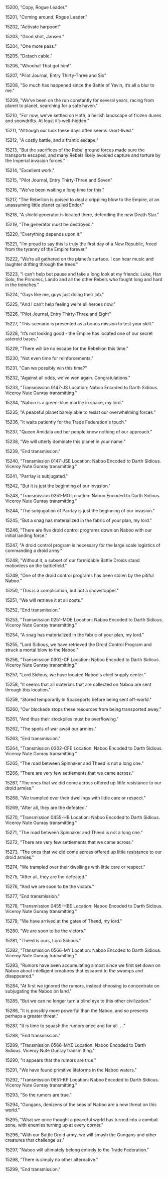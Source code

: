 ﻿15200, "Copy, Rogue Leader."

15201, "Coming around, Rogue Leader."

15202, "Activate harpoon!"

15203, "Good shot, Jansen."

15204, "One more pass."

15205, "Detach cable."

15206, "Whooha!  That got him!"

15207, "Pilot Journal, Entry Thirty-Three and Six"

15208, "So much has happened since the Battle of Yavin, it’s all a blur to me."

15209, "We’ve been on the run constantly for several years, racing from planet to planet, searching for a safe haven."

15210, "For now, we’ve settled on Hoth, a hellish landscape of frozen dunes and snowdrifts.  At least it’s well-hidden."

15211, "Although our luck these days often seems short-lived."

15212, "A costly battle, and a frantic escape."

15213, "But the sacrifices of the Rebel ground forces made sure the transports escaped, and many Rebels likely avoided capture and torture by the Imperial invasion forces."

15214, "Excellent work."

15215, "Pilot Journal, Entry Thirty-Three and Seven"

15216, "We’ve been waiting a long time for this."

15217, "The Rebellion is poised to deal a crippling blow to the Empire, at an unassuming little planet called Endor."

15218, "A shield generator is located there, defending the new Death Star."

15219, "The generator must be destroyed."

15220, "Everything depends upon it."

15221, "I’m proud to say this is truly the first day of a New Republic, freed from the tyranny of the Empire forever."

15222, "We’re all gathered on the planet’s surface.  I can hear music and laughter drifting through the trees."

15223, "I can’t help but pause and take a long look at my friends: Luke, Han Solo, the Princess, Lando and all the other Rebels who fought long and hard in the trenches."

15224, "Guys like me, guys just doing their job."

15225, "And I can’t help feeling we’re all heroes now."

15226, "Pilot Journal, Entry Thirty-Three and Eight"

15227, "This scenario is presented as a bonus mission to test your skill."

15228, "It’s not looking good - the Empire has located one of our secret asteroid bases."

15229, "There will be no escape for the Rebellion this time."

15230, "Not even time for reinforcements."

15231, "Can we possibly win this time?"

15232, "Against all odds, we’ve won again.  Congratulations."

15233, "Transmission 0147-JS  Location: Naboo  Encoded to Darth Sidious.  Viceroy Nute Gunray transmitting."

15234, "Naboo is a green-blue marble in space, my lord."

15235, "A peaceful planet barely able to resist our overwhelming forces."

15236, "It waits patiently for the Trade Federation's touch."

15237, "Queen Amidala and her people know nothing of our approach."

15238, "We will utterly dominate this planet in your name."

15239, "End transmission."

15240, "Transmission 0147-JSE  Location: Naboo  Encoded to Darth Sidious.  Viceroy Nute Gunray transmitting."

15241, "Parrlay is subjugated."

15242, "But it is just the beginning of our invasion."

15243, "Transmission 0251-MO  Location: Naboo  Encoded to Darth Sidious.  Viceroy Nute Gunray transmitting."

15244, "The subjugation of Parrlay is just the beginning of our invasion."

15245, "But a snag has materialized in the fabric of your plan, my lord."

15246, "There are five droid control programs down on Naboo with our initial landing force."

15247, "A droid control program is necessary for the large scale logistics of commanding a droid army."

15248, "Without it, a subset of our formidable Battle Droids stand motionless on the battlefield."

15249, "One of the droid control programs has been stolen by the pitiful Naboo."

15250, "This is a complication, but not a showstopper."

15251, "We will retrieve it at all costs."

15252, "End transmission."

15253, "Transmission 0251-MOE  Location: Naboo  Encoded to Darth Sidious.  Viceroy Nute Gunray transmitting."

15254, "A snag has materialized in the fabric of your plan, my lord."

15255, "Lord Sidious, we have retrieved the Droid Control Program and struck a mortal blow to the Naboo."

15256, "Transmission 0302-CF  Location: Naboo  Encoded to Darth Sidious.  Viceroy Nute Gunray transmitting."

15257, "Lord Sidious, we have located Naboo's chief supply center."

15258, "It seems that all materials that are collected on Naboo are sent through this location."

15259, "Stored temporarily in Spaceports before being sent off-world."

15260, "Our blockade stops these resources from being transported away."

15261, "And thus their stockpiles must be overflowing."

15262, "The spoils of war await our armies."

15263, "End transmission."

15264, "Transmission 0302-CFE  Location: Naboo  Encoded to Darth Sidious.  Viceroy Nute Gunray transmitting."

15265, "The road between Spinnaker and Theed is not a long one."

15266, "There are very few settlements that we came across."

15267, "The ones that we did come across offered up little resistance to our droid armies."

15268, "We trampled over their dwellings with little care or respect."

15269, "After all, they are the defeated."

15270, "Transmission 0455-HB  Location: Naboo  Encoded to Darth Sidious.  Viceroy Nute Gunray transmitting."

15271, "The road between Spinnaker and Theed is not a long one."

15272, "There are very few settlements that we came across."

15273, "The ones that we did come across offered up little resistance to our droid armies."

15274, "We trampled over their dwellings with little care or respect."

15275, "After all, they are the defeated."

15276, "And we are soon to be the victors."

15277, "End transmission."

15278, "Transmission 0455-HBE  Location: Naboo  Encoded to Darth Sidious.  Viceroy Nute Gunray transmitting."

15279, "We have arrived at the gates of Theed, my lord."

15280, "We are soon to be the victors."

15281, "Theed is ours, Lord Sidious."

15282, "Transmission 0566-MY  Location: Naboo  Encoded to Darth Sidious.  Viceroy Nute Gunray transmitting."

15283, "Rumors have been accumulating almost since we first set down on Naboo about intelligent creatures that escaped to the swamps and disappeared."

15284, "At first we ignored the rumors, instead choosing to concentrate on subjugating the Naboo on land."

15285, "But we can no longer turn a blind eye to this other civilization."

15286, "It is possibly more powerful than the Naboo, and so presents perhaps a greater threat."

15287, "It is time to squash the rumors once and for all. . ."

15288, "End transmission."

15289, "Transmission 0566-MYE  Location: Naboo  Encoded to Darth Sidious.  Viceroy Nute Gunray transmitting."

15290, "It appears that the rumors are true."

15291, "We have found primitive lifeforms in the Naboo waters."

15292, "Transmission 0651-KP  Location: Naboo  Encoded to Darth Sidious.  Viceroy Nute Gunray transmitting."

15293, "So the rumors are true."

15294, "Gungans, denizens of the seas of Naboo are a new threat on this world."

15295, "What we once thought a peaceful world has turned into a combat zone, with enemies turning up at every corner."

15296, "With our Battle Droid army, we will smash the Gungans and other creatures that challenge us."

15297, "Naboo will ultimately belong entirely to the Trade Federation."

15298, "There is simply no other alternative."

15299, "End transmission."

